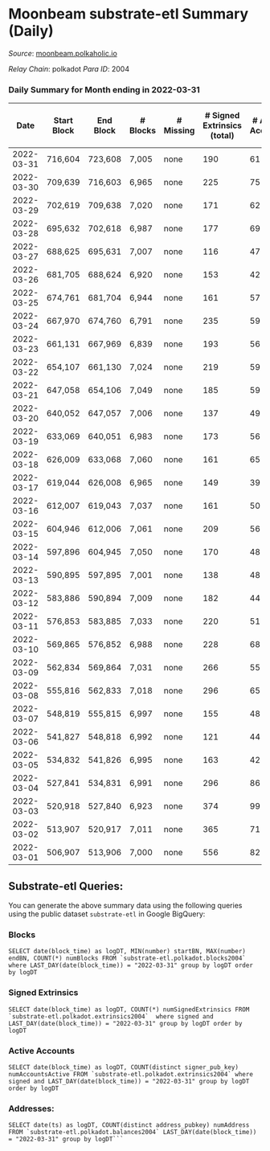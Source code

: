 # Moonbeam substrate-etl Summary (Daily)

_Source_: [moonbeam.polkaholic.io](https://moonbeam.polkaholic.io)

*Relay Chain*: polkadot
*Para ID*: 2004



### Daily Summary for Month ending in 2022-03-31


| Date | Start Block | End Block | # Blocks | # Missing | # Signed Extrinsics (total) | # Active Accounts | # Addresses with Balances | # Events | # Transfers | # XCM Transfers In | # XCM Transfers Out |
| ---- | ----------- | --------- | -------- | --------- | --------------------------- | ----------------- | ------------------------- | -------- | ----------- | ------------------ | ------------------- |
| 2022-03-31 | 716,604 | 723,608 | 7,005 | none  | 190 | 61 | 207,152 | 574,915 | 12,330 ($15,711,131) |   |   |
| 2022-03-30 | 709,639 | 716,603 | 6,965 | none  | 225 | 75 |  | 621,697 | 16,501 ($18,635,432) |   |   |
| 2022-03-29 | 702,619 | 709,638 | 7,020 | none  | 171 | 62 |  | 676,494 | 15,915 ($39,550,929) |   |   |
| 2022-03-28 | 695,632 | 702,618 | 6,987 | none  | 177 | 69 |  | 710,754 | 16,778 ($28,802,817) |   |   |
| 2022-03-27 | 688,625 | 695,631 | 7,007 | none  | 116 | 47 |  | 522,829 | 11,563 ($7,993,426) |   |   |
| 2022-03-26 | 681,705 | 688,624 | 6,920 | none  | 153 | 42 |  | 436,183 | 10,692 ($10,445,239) |   |   |
| 2022-03-25 | 674,761 | 681,704 | 6,944 | none  | 161 | 57 |  | 541,959 | 11,989 ($19,917,777) |   |   |
| 2022-03-24 | 667,970 | 674,760 | 6,791 | none  | 235 | 59 |  | 601,696 | 13,577 ($13,313,788) |   |   |
| 2022-03-23 | 661,131 | 667,969 | 6,839 | none  | 193 | 56 |  | 514,250 | 10,904 ($9,988,906) |   |   |
| 2022-03-22 | 654,107 | 661,130 | 7,024 | none  | 219 | 59 |  | 549,887 | 11,798 ($26,695,880) |   |   |
| 2022-03-21 | 647,058 | 654,106 | 7,049 | none  | 185 | 59 |  | 596,422 | 12,436 ($24,602,317) |   |   |
| 2022-03-20 | 640,052 | 647,057 | 7,006 | none  | 137 | 49 |  | 697,896 | 14,109 ($22,969,272) |   |   |
| 2022-03-19 | 633,069 | 640,051 | 6,983 | none  | 173 | 56 |  | 601,476 | 14,100 ($19,458,731) |   |   |
| 2022-03-18 | 626,009 | 633,068 | 7,060 | none  | 161 | 65 |  | 500,857 | 10,374 ($13,759,281) |   |   |
| 2022-03-17 | 619,044 | 626,008 | 6,965 | none  | 149 | 39 |  | 507,945 | 10,892 ($16,851,812) |   |   |
| 2022-03-16 | 612,007 | 619,043 | 7,037 | none  | 161 | 50 |  | 546,751 | 12,009 ($11,592,183) |   |   |
| 2022-03-15 | 604,946 | 612,006 | 7,061 | none  | 209 | 56 |  | 523,453 | 11,593 ($8,096,584) |   |   |
| 2022-03-14 | 597,896 | 604,945 | 7,050 | none  | 170 | 48 |  | 517,540 | 12,245 ($12,633,490) |   |   |
| 2022-03-13 | 590,895 | 597,895 | 7,001 | none  | 138 | 48 |  | 475,998 | 9,797 ($13,398,657) |   |   |
| 2022-03-12 | 583,886 | 590,894 | 7,009 | none  | 182 | 44 |  | 480,709 | 10,728 ($8,214,399) |   |   |
| 2022-03-11 | 576,853 | 583,885 | 7,033 | none  | 220 | 51 |  | 549,758 | 14,628 ($52,242,710) |   |   |
| 2022-03-10 | 569,865 | 576,852 | 6,988 | none  | 228 | 68 |  | 682,055 | 16,728 ($45,998,541) |   |   |
| 2022-03-09 | 562,834 | 569,864 | 7,031 | none  | 266 | 55 |  | 547,658 | 13,968 ($17,209,206) |   |   |
| 2022-03-08 | 555,816 | 562,833 | 7,018 | none  | 296 | 65 |  | 495,697 | 12,182 ($15,853,853) |   |   |
| 2022-03-07 | 548,819 | 555,815 | 6,997 | none  | 155 | 48 |  | 601,243 | 15,326 ($14,457,433) |   |   |
| 2022-03-06 | 541,827 | 548,818 | 6,992 | none  | 121 | 44 |  | 542,996 | 14,046 ($22,109,308) |   |   |
| 2022-03-05 | 534,832 | 541,826 | 6,995 | none  | 163 | 42 |  | 564,738 | 15,683 ($13,519,308) |   |   |
| 2022-03-04 | 527,841 | 534,831 | 6,991 | none  | 296 | 86 |  | 722,724 | 23,808 ($30,160,808) |   |   |
| 2022-03-03 | 520,918 | 527,840 | 6,923 | none  | 374 | 99 |  | 743,026 | 23,013 ($33,236,529) |   |   |
| 2022-03-02 | 513,907 | 520,917 | 7,011 | none  | 365 | 71 |  | 647,417 | 19,328 ($29,641,907) |   |   |
| 2022-03-01 | 506,907 | 513,906 | 7,000 | none  | 556 | 82 |  | 609,051 | 22,017 ($17,378,407) |   |   |

## Substrate-etl Queries:
You can generate the above summary data using the following queries using the public dataset `substrate-etl` in Google BigQuery:


### Blocks
```
SELECT date(block_time) as logDT, MIN(number) startBN, MAX(number) endBN, COUNT(*) numBlocks FROM `substrate-etl.polkadot.blocks2004`  where LAST_DAY(date(block_time)) = "2022-03-31" group by logDT order by logDT
```


### Signed Extrinsics
```
SELECT date(block_time) as logDT, COUNT(*) numSignedExtrinsics FROM `substrate-etl.polkadot.extrinsics2004`  where signed and LAST_DAY(date(block_time)) = "2022-03-31" group by logDT order by logDT
```


### Active Accounts
```
SELECT date(block_time) as logDT, COUNT(distinct signer_pub_key) numAccountsActive FROM `substrate-etl.polkadot.extrinsics2004` where signed and LAST_DAY(date(block_time)) = "2022-03-31" group by logDT order by logDT
```


### Addresses:
```
SELECT date(ts) as logDT, COUNT(distinct address_pubkey) numAddress FROM `substrate-etl.polkadot.balances2004` LAST_DAY(date(block_time)) = "2022-03-31" group by logDT```

